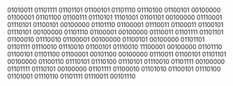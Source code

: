 01010011 01101111 01101101 01100101 01101110 01110100 01100101 00100000 01100001 01101100 01100111 01110101 11101001 01101101 00100000 01110001 01110101 01100101 00100000 01101110 01100001 01110011 01100011 01100101 01110101 00100000 01101110 01100001 00100000 01110011 01101111 01101101 01100010 01110010 01100001 00100000 01100101 00100000 01101101 01101111 01110010 01110010 01100101 01110010 11100001 00100000 01101110 01100101 01101100 01100001 00101100 00100000 01110011 01100101 01101101 00100000 01100110 01110101 01110100 01110101 01110010 01101111 00100000 01101111 01110101 00100000 01101111 01100010 01101010 01100101 01110100 01101001 01110110 01101111 01110011 00101110 
